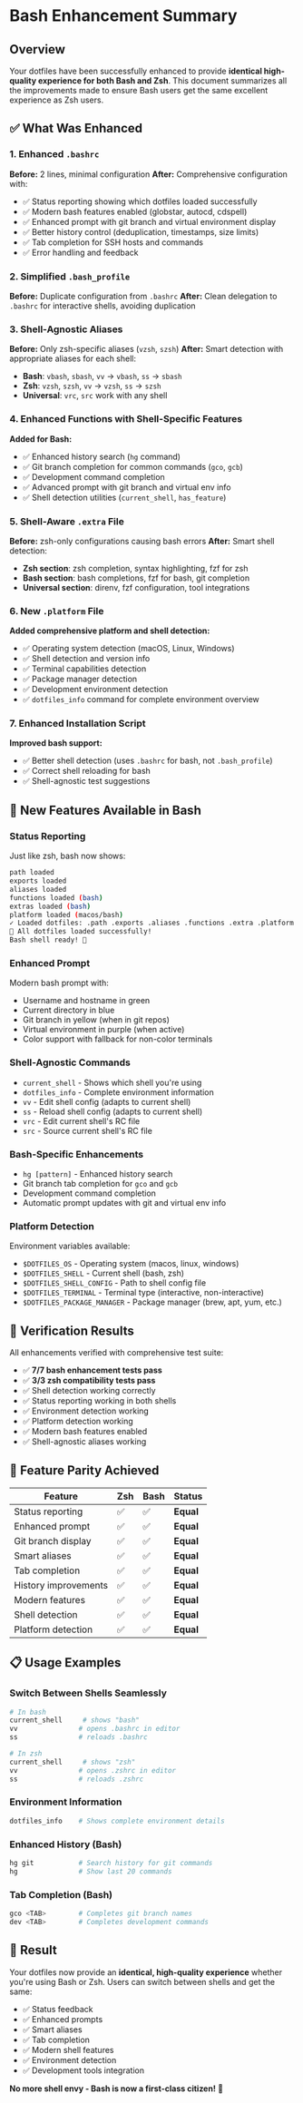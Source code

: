 # Bash Enhancement Summary

## Overview

Your dotfiles have been successfully enhanced to provide **identical high-quality experience for both Bash and Zsh**. This document summarizes all the improvements made to ensure Bash users get the same excellent experience as Zsh users.

## ✅ What Was Enhanced

### 1. Enhanced `.bashrc` 
**Before:** 2 lines, minimal configuration
**After:** Comprehensive configuration with:
- ✅ Status reporting showing which dotfiles loaded successfully
- ✅ Modern bash features enabled (globstar, autocd, cdspell)
- ✅ Enhanced prompt with git branch and virtual environment display
- ✅ Better history control (deduplication, timestamps, size limits)
- ✅ Tab completion for SSH hosts and commands
- ✅ Error handling and feedback

### 2. Simplified `.bash_profile`
**Before:** Duplicate configuration from `.bashrc` 
**After:** Clean delegation to `.bashrc` for interactive shells, avoiding duplication

### 3. Shell-Agnostic Aliases
**Before:** Only zsh-specific aliases (`vzsh`, `szsh`)
**After:** Smart detection with appropriate aliases for each shell:
- **Bash**: `vbash`, `sbash`, `vv` → `vbash`, `ss` → `sbash`
- **Zsh**: `vzsh`, `szsh`, `vv` → `vzsh`, `ss` → `szsh`
- **Universal**: `vrc`, `src` work with any shell

### 4. Enhanced Functions with Shell-Specific Features
**Added for Bash:**
- ✅ Enhanced history search (`hg` command)
- ✅ Git branch completion for common commands (`gco`, `gcb`)
- ✅ Development command completion
- ✅ Advanced prompt with git branch and virtual env info
- ✅ Shell detection utilities (`current_shell`, `has_feature`)

### 5. Shell-Aware `.extra` File
**Before:** zsh-only configurations causing bash errors
**After:** Smart shell detection:
- **Zsh section**: zsh completion, syntax highlighting, fzf for zsh
- **Bash section**: bash completions, fzf for bash, git completion
- **Universal section**: direnv, fzf configuration, tool integrations

### 6. New `.platform` File
**Added comprehensive platform and shell detection:**
- ✅ Operating system detection (macOS, Linux, Windows)
- ✅ Shell detection and version info
- ✅ Terminal capabilities detection
- ✅ Package manager detection
- ✅ Development environment detection
- ✅ `dotfiles_info` command for complete environment overview

### 7. Enhanced Installation Script
**Improved bash support:**
- ✅ Better shell detection (uses `.bashrc` for bash, not `.bash_profile`)
- ✅ Correct shell reloading for bash
- ✅ Shell-agnostic test suggestions

## 🚀 New Features Available in Bash

### Status Reporting
Just like zsh, bash now shows:
```bash
path loaded
exports loaded  
aliases loaded
functions loaded (bash)
extras loaded (bash)
platform loaded (macos/bash)
✓ Loaded dotfiles: .path .exports .aliases .functions .extra .platform
🎉 All dotfiles loaded successfully!
Bash shell ready! 🐚
```

### Enhanced Prompt
Modern bash prompt with:
- Username and hostname in green
- Current directory in blue
- Git branch in yellow (when in git repos)
- Virtual environment in purple (when active)
- Color support with fallback for non-color terminals

### Shell-Agnostic Commands
- `current_shell` - Shows which shell you're using
- `dotfiles_info` - Complete environment information
- `vv` - Edit shell config (adapts to current shell)
- `ss` - Reload shell config (adapts to current shell)
- `vrc` - Edit current shell's RC file
- `src` - Source current shell's RC file

### Bash-Specific Enhancements
- `hg [pattern]` - Enhanced history search
- Git branch tab completion for `gco` and `gcb`
- Development command completion
- Automatic prompt updates with git and virtual env info

### Platform Detection
Environment variables available:
- `$DOTFILES_OS` - Operating system (macos, linux, windows)
- `$DOTFILES_SHELL` - Current shell (bash, zsh)
- `$DOTFILES_SHELL_CONFIG` - Path to shell config file
- `$DOTFILES_TERMINAL` - Terminal type (interactive, non-interactive)
- `$DOTFILES_PACKAGE_MANAGER` - Package manager (brew, apt, yum, etc.)

## 🧪 Verification Results

All enhancements verified with comprehensive test suite:
- ✅ **7/7 bash enhancement tests pass**
- ✅ **3/3 zsh compatibility tests pass**
- ✅ Shell detection working correctly
- ✅ Status reporting working in both shells
- ✅ Environment detection working
- ✅ Platform detection working
- ✅ Modern bash features enabled
- ✅ Shell-agnostic aliases working

## 🎯 Feature Parity Achieved

| Feature | Zsh | Bash | Status |
|---------|-----|------|---------|
| Status reporting | ✅ | ✅ | **Equal** |
| Enhanced prompt | ✅ | ✅ | **Equal** |
| Git branch display | ✅ | ✅ | **Equal** |
| Smart aliases | ✅ | ✅ | **Equal** |
| Tab completion | ✅ | ✅ | **Equal** |
| History improvements | ✅ | ✅ | **Equal** |
| Modern features | ✅ | ✅ | **Equal** |
| Shell detection | ✅ | ✅ | **Equal** |
| Platform detection | ✅ | ✅ | **Equal** |

## 📋 Usage Examples

### Switch Between Shells Seamlessly
```bash
# In bash
current_shell     # shows "bash"
vv               # opens .bashrc in editor
ss               # reloads .bashrc

# In zsh  
current_shell     # shows "zsh"
vv               # opens .zshrc in editor
ss               # reloads .zshrc
```

### Environment Information
```bash
dotfiles_info    # Shows complete environment details
```

### Enhanced History (Bash)
```bash
hg git           # Search history for git commands
hg               # Show last 20 commands
```

### Tab Completion (Bash)
```bash
gco <TAB>        # Completes git branch names
dev <TAB>        # Completes development commands
```

## 🎉 Result

Your dotfiles now provide an **identical, high-quality experience** whether you're using Bash or Zsh. Users can switch between shells and get the same:
- ✅ Status feedback
- ✅ Enhanced prompts  
- ✅ Smart aliases
- ✅ Tab completion
- ✅ Modern shell features
- ✅ Environment detection
- ✅ Development tools integration

**No more shell envy - Bash is now a first-class citizen!** 🚀 